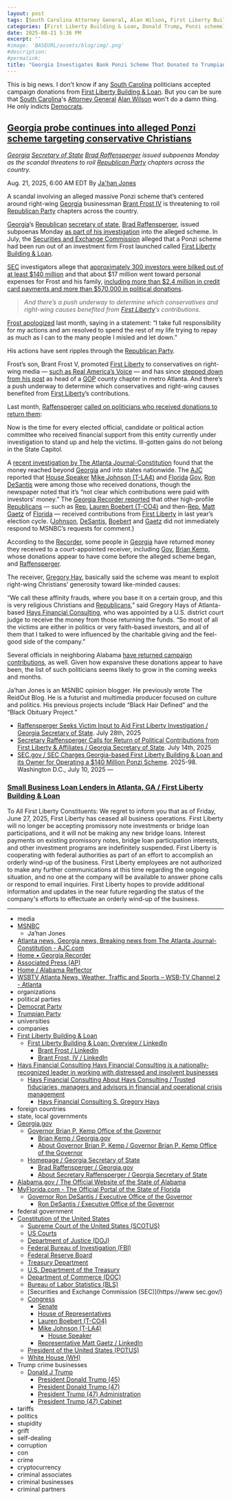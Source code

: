 ```yaml
---
layout: post
tags: [South Carolina Attorney General, Alan Wilson, First Liberty Building & Loan, ponzi sceme, media, MSNBC, Ja’han Jones, The Atlanta Journal-Constitution, Home • Georgia Recorder, Associated Press (AP), Home / Alabama Reflector, WSBTV Atlanta News Weather Traffic and Sports – WSB-TV Channel 2 - Atlanta, organizations, political parties, Democrat Party, Trumpian Party, universities, companies, First Liberty Building & Loan –  Overview / LinkedIn, Brant Frost / LinkedIn, Brant Frost IV / LinkedIn, Hays Financial Consulting Hays Financial Consulting is a nationally-recognized leader in working with distressed and insolvent businesses, Hays Financial Consulting About Hays Consulting / Trusted fiduciaries managers and advisors in financial and operational crisis management, Hays Financial Consulting S. Gregory Hays, foreign countries, state local governments, Georgia.gov, Governor Brian P. Kemp Office of the Governor, Brian Kemp / Georgia.gov, About Governor Brian P. Kemp / Governor Brian P. Kemp Office of the Governor, Homepage / Georgia Secretary of State, Brad Raffensperger / Georgia.gov, About Secretary Raffensperger / Georgia Secretary of State, Alabama.gov / The Official Website of the State of Alabama, MyFlorida.com - The Official Portal of the State of Florida, Governor Ron DeSantis / Executive Office of the Governor, Ron DeSantis / Executive Office of the Governor, federal government, Constitution of the United States, Supreme Court of the United States (SCOTUS), US Courts, Department of Justice (DOJ), Federal Bureau of Investigation (FBI), Federal Reserve Board, Treasury Department, U.S. Department of the Treasury, Department of Commerce (DOC), Bureau of Labor Statistics (BLS), Securities and Exchange Commission (SEC), Congress, Senate, House of Representatives, Lauren Boebert (T-CO4), Mike Johnson (T-LA4), House Speaker, Representative Matt Gaetz / LinkedIn, President of the United States (POTUS), White House (WH), Trump crime businesses, Donald J Trump, President Donald Trump (45), President Donald Trump (47), President Trump (47) Administration, President Trump (47) Cabinet, tariffs, politics, stupidity, grift, self-dealing, corruption, con, crime, cryptocurrency, criminal associates, criminal businesses, criminal partners]
categories: [First Liberty Building & Loan, Donald Trump, Ponzi scheme]
date: 2025-08-21 5:36 PM
excerpt: ''
#image: 'BASEURL/assets/blog/img/.png'
#description:
#permalink:
title: "Georgia Investigates Bank Ponzi Scheme That Donated to Trumpian Candidates"
---
```


This is big news. I don't know if any [South Carolina](https://www.sc.gov/) politicians accepted campaign donations from [First Liberty Building & Loan](https://firstlibertyga.com/). But you can be sure that [South Carolina](https://www.sc.gov/)'s [Attorney General](https://www.scag.gov/) [Alan Wilson](https://www.scag.gov/about-the-office/meet-the-attorney-general/) won't do a damn thing. He only indicts [Democrats](https://www.democrats.org/).

## [Georgia probe continues into alleged Ponzi scheme targeting conservative Christians](https://www.msnbc.com/top-stories/latest/georgia-ponzi-scheme-brant-frost-first-liberty-raffensperger-rcna226144)

*[Georgia](https://www.georgia.gov/) [Secretary of State](https://sos.ga.gov/) [Brad Raffensperger](https://sos.ga.gov/page/about-secretary-raffensperger) issued subpoenas Monday as the scandal threatens to roil [Republican Party](https://www.gop.com/) chapters across the country.*

Aug. 21, 2025, 6:00 AM EDT
By [Ja'han Jones](https://www.msnbc.com/author/jahan-jones-ncpn371241)

A scandal involving an alleged massive Ponzi scheme that’s centered around right-wing [Georgia](https://www.georgia.gov/) businessman [Brant Frost IV](https://www.ajc.com/news/2025/07/who-is-first-liberty-founder-brant-frost-iv/) is threatening to roil [Republican Party](https://www.gop.com/) chapters across the country.

[Georgia](https://www.georgia.gov/)’s [Republican](https://www.gop.com/) [secretary of state](https://sos.ga.gov/), [Brad Raffensperger](https://www.msnbc.com/top-stories/latest/georgia-brad-raffensperger-noncitizen-voting-audit-rcna176887), issued subpoenas Monday [as part of his investigation](https://www.wsbtv.com/news/local/atlanta/secretary-states-office-issues-second-round-subpoenas-first-liberty-investigation/7PS5T2WNQRFDLLO6PVMJM7G4RM/) into the alleged scheme. In July, the [Securities and Exchange Commission](https://www.sec.gov/) alleged that a Ponzi scheme had been run out of an investment firm Frost launched called [First Liberty Building & Loan](https://firstlibertyga.com/).

[SEC](https://www.sec.gov/) investigators allege that [approximately 300 investors were bilked out of at least \$140 million](https://www.sec.gov/enforcement-litigation/litigation-releases/lr-26358) and that about \$17 million went toward personal expenses for Frost and his family, [including more than $2.4 million in credit card payments and more than $570,000 in political donations](https://www.sec.gov/files/litigation/complaints/2025/comp-pr-2025-98.pdf).

> *And there’s a push underway to determine which conservatives and right-wing causes benefited from [First Liberty](https://firstlibertyga.com/)’s contributions.*

[Frost apologized](https://apnews.com/article/brant-frost-iv-ponzi-scheme-first-liberty-80922ed266e203bd77ed1a5c4244d482) last month, saying in a statement: “I take full responsibility for my actions and am resolved to spend the rest of my life trying to repay as much as I can to the many people I misled and let down.”

His actions have sent ripples through the [Republican Party](https://www.gop.com/).

Frost’s son, Brant Frost V, promoted [First Liberty](https://firstlibertyga.com/) to conservatives on right-wing media — [such as Real America’s Voice](https://www.youtube.com/watch?v=0TUjCM9iFZQ) — and has since [stepped down from his post](https://www.youtube.com/watch?v=WdudDHsKINM&pp=ygUpV1NCIHR2IHJhZmZlbnNwZXJnZXIgc3VicG9lbmEgYnJhbnQgZnJvc3Q%3D) as head of a [GOP](https://www.gop.com/) county chapter in metro Atlanta. And there’s a push underway to determine which conservatives and right-wing causes benefited from [First Liberty](https://firstlibertyga.com/)’s contributions.

Last month, [Raffensperger](https://sos.ga.gov/page/about-secretary-raffensperger) [called on politicians who received donations to return them](https://www.ajc.com/politics/2025/07/top-georgia-republican-calls-on-pols-to-return-first-liberty-contributions/):

Now is the time for every elected official, candidate or political action committee who received financial support from this entity currently under investigation to stand up and help the victims. Ill-gotten gains do not belong in the State Capitol.

A [recent investigation by The Atlanta Journal-Constitution](https://www.ajc.com/politics/2025/07/how-an-alleged-georgia-ponzi-scheme-fueled-far-right-causes/) found that the money reached beyond [Georgia](https://www.georgia.gov/) and into states nationwide. The [AJC](https://www.ajc.com/) reported that [House Speaker](https://www.speaker.gov/) [Mike Johnson (T-LA4)](https://mikejohnson.house.gov/) and [Florida](https://www.myflorida.gov/) [Gov.](https://www.flgov.com/eog/) [Ron DeSantis](https://www.flgov.com/eog/leadership/people/ron-desantis) were among those who received donations, though the newspaper noted that it’s “not clear which contributions were paid with investors’ money.” The [Georgia Recorder reported](https://georgiarecorder.com/2025/07/29/georgia-republicans-rush-to-return-donations-from-prominent-donor-accused-of-running-ponzi-scheme/) that other high-profile [Republicans](https://www.gop.com/) — such as [Rep.](https://www.house.gov/) [Lauren Boebert (T-CO4)](https://boebert.house.gov/) and then-[Rep.](https://www.house.gov/) [Matt Gaetz](https://www.linkedin.com/in/mattgaetz/) of [Florida](https://www.myflorida.gov/) — received contributions from [First Liberty](https://firstlibertyga.com/) in last year’s election cycle. ([Johnson](https://mikejohnson.house.gov/), [DeSantis](https://www.flgov.com/eog/leadership/people/ron-desantis), [Boebert](https://boebert.house.gov/) and [Gaetz](https://www.linkedin.com/in/mattgaetz/) did not immediately respond to MSNBC’s requests for comment.)

According to the [Recorder](https://georgiarecorder.com/), some people in [Georgia](https://www.georgia.gov/) have returned money they received to a court-appointed receiver, including [Gov.](https://gov.georgia.gov/) [Brian Kemp](https://gov.georgia.gov/about-us/about-governor-brian-p-kemp), whose donations appear to have come before the alleged scheme began, and [Raffensperger](https://sos.ga.gov/page/about-secretary-raffensperger).

The receiver, [Gregory Hay](shttps://haysconsulting.net/about-us/s-gregory-hays-2/), basically said the scheme was meant to exploit right-wing Christians’ generosity toward like-minded causes:

“We call these affinity frauds, where you base it on a certain group, and this is very religious Christians and [Republicans](https://www.gop.com/),” said Gregory Hays of Atlanta-based [Hays Financial Consulting](https://haysconsulting.net/), who was appointed by a U.S. district court judge to receive the money from those returning the funds. “So most of all the victims are either in politics or very faith-based investors, and all of them that I talked to were influenced by the charitable giving and the feel-good side of the company.”

Several officials in neighboring Alabama [have returned campaign contributions](https://alabamareflector.com/2025/08/06/alabama-officials-return-some-0campaign-donations-tied-to-alleged-georgia-ponzi-scheme/), as well. Given how expansive these donations appear to have been, the list of such politicians seems likely to grow in the coming weeks and months.

Ja’han Jones is an MSNBC opinion blogger. He previously wrote The ReidOut Blog. He is a futurist and multimedia producer focused on culture and politics. His previous projects include “Black Hair Defined” and the “Black Obituary Project.”

- [Raffensperger Seeks Victim Input to Aid First Liberty Investigation / Georgia Secretary of State](https://sos.ga.gov/news/raffensperger-seeks-victim-input-aid-first-liberty-investigation). July 28th, 2025
- [Secretary Raffensperger Calls for Return of Political Contributions from First Liberty & Affiliates / Georgia Secretary of State](https://sos.ga.gov/news/secretary-raffensperger-calls-return-political-contributions-first-liberty-affiliates). July 14th, 2025
- [SEC.gov / SEC Charges Georgia-based First Liberty Building & Loan and its Owner for Operating a $140 Million Ponzi Scheme](https://www.sec.gov/newsroom/press-releases/2025-98-sec-charges-georgia-based-first-liberty-building-loan-its-owner-operating-140-million-ponzi-scheme). 2025-98. Washington D.C., July 10, 2025 —


### [Small Business Loan Lenders in Atlanta, GA / First Liberty Building & Loan](https://firstlibertyga.com/)

To All First Liberty Constituents:
We regret to inform you that as of Friday, June 27, 2025, First Liberty has ceased all business operations. First Liberty will no longer be accepting promissory note investments or bridge loan participations, and it will not be making any new bridge loans. Interest payments on existing promissory notes, bridge loan participation interests, and other investment programs are indefinitely suspended. First Liberty is cooperating with federal authorities as part of an effort to accomplish an orderly wind-up of the business. First Liberty employees are not authorized to make any further communications at this time regarding the ongoing situation, and no one at the company will be available to answer phone calls or respond to email inquiries. First Liberty hopes to provide additional information and updates in the near future regarding the status of the company's efforts to effectuate an orderly wind-up of the business.

----
- media 
- [MSNBC](https://www.msnbc.com/)
    - Ja’han Jones
- [Atlanta news, Georgia news, Breaking news from The Atlanta Journal-Constitution - AJC.com](https://www.ajc.com/)
- [Home • Georgia Recorder](https://georgiarecorder.com/)
- [Associated Press (AP)](https://apnews.com/)
- [Home / Alabama Reflector](https://alabamareflector.com/)
- [WSBTV Atlanta News, Weather, Traffic and Sports – WSB-TV Channel 2 - Atlanta](https://www.wsbtv.com/homepage)
- organizations 
- political parties 
- [Democrat Party](https://www.democrats.org/)
- [Trumpian Party](https://www.gop.com/)
- universities 
- companies 
- [First Liberty Building & Loan](https://firstlibertyga.com/)
    - [First Liberty Building & Loan: Overview / LinkedIn](https://www.linkedin.com/company/firstlibertyga/)
        - [Brant Frost / LinkedIn](https://www.linkedin.com/in/brant-frost-3276266a/)
        - [Brant Frost, IV / LinkedIn](https://www.linkedin.com/in/brant-frost-iv-41086920/)
- [Hays Financial Consulting Hays Financial Consulting is a nationally-recognized leader in working with distressed and insolvent businesses](https://haysconsulting.net/)
    - [Hays Financial Consulting About Hays Consulting / Trusted fiduciaries, managers and advisors in financial and operational crisis management](https://haysconsulting.net/about-us/)
        - [Hays Financial Consulting S. Gregory Hays](https://haysconsulting.net/about-us/s-gregory-hays-2/)
- foreign countries 
- state, local governments 
- [Georgia.gov](https://georgia.gov/)
    - [Governor Brian P. Kemp Office of the Governor](https://gov.georgia.gov/)
        - [Brian Kemp / Georgia.gov](https://georgia.gov/brian-kemp)
        - [About Governor Brian P. Kemp / Governor Brian P. Kemp Office of the Governor](https://gov.georgia.gov/about-us/about-governor-brian-p-kemp)
    - [Homepage / Georgia Secretary of State](https://sos.ga.gov/)
        - [Brad Raffensperger / Georgia.gov](https://georgia.gov/brad-raffensperger)
        - [About Secretary Raffensperger / Georgia Secretary of State](https://sos.ga.gov/page/about-secretary-raffensperger)
- [Alabama.gov / The Official Website of the State of Alabama](https://www.alabama.gov/)
- [MyFlorida.com - The Official Portal of the State of Florida](https://www.myflorida.gov/)
    - [Governor Ron DeSantis / Executive Office of the Governor](https://www.flgov.com/eog/home)
        - [Ron DeSantis / Executive Office of the Governor](https://www.flgov.com/eog/leadership/people/ron-desantis)
- federal government 
- [Constitution of the United States](https://constitution.congress.gov/)
    - [Supreme Court of the United States (SCOTUS)](https://www.supremecourt.gov/)
    - [US Courts](https://www.uscourts.gov/)
    - [Department of Justice (DOJ)](https://www.justice.gov/)
    - [Federal Bureau of Investigation (FBI)](https://www.fbi.gov/)
    - [Federal Reserve Board](https://www.federalreserve.gov/)
    - [Treasury Department](https://home.treasury.gov/)
    - [U.S. Department of the Treasury](https://home.treasury.gov/)
    - [Department of Commerce (DOC)](https://www.commerce.gov/)
    - [Bureau of Labor Statistics (BLS)](https://www.bls.gov/)
    - [Securities and Exchange Commission (SEC)](https://www sec.gov/)
    - [Congress](https://www.congress.gov/)
        - [Senate](https://www.senate.gov/)
        - [House of Representatives](https://www.house.gov/)
        - [Lauren Boebert (T-CO4)](https://boebert.house.gov/)
        - [Mike Johnson (T-LA4)](https://mikejohnson.house.gov/)
            - [House Speaker](https://www.speaker.gov/) 
        - [Representative Matt Gaetz / LinkedIn](https://www.linkedin.com/in/mattgaetz/)
    - [President of the United States (POTUS)](https://www.whitehouse.gov/)
    - [White House (WH)](https://www.whitehouse.gov/)
- Trump crime businesses 
    - [Donald J Trump](https://www.donaldjtrump.com/)
         - [President Donald Trump (45)](https://trumpwhitehouse.archives.gov/)
        - [President Donald Trump (47)](https://www.whitehouse.gov/administration/donald-j-trump/)
        - [President Trump (47) Administration](https://www.whitehouse.gov/administration/)
        - [President Trump (47) Cabinet](https://www.whitehouse.gov/administration/the-cabinet/)
- tariffs
- politics
- stupidity
- grift
- self-dealing
- corruption
- con
- crime
- cryptocurrency 
- criminal associates
- criminal businesses
- criminal partners
 